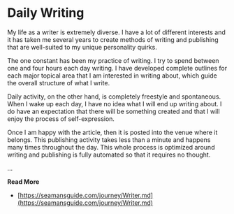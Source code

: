 # Daily Writing

My life as a writer is extremely diverse.  I have a lot of different interests and it has taken me
several years to create methods of writing and publishing that are well-suited to my unique
personality quirks.

The one constant has been my practice of writing.  I try to spend between one and four hours each day
writing.  I have developed complete outlines for each major topical area that I am interested in
writing about, which guide the overall structure of what I write.

Daily activity, on the other hand, is completely freestyle and spontaneous. When I wake up each
day, I have no idea what I will end up writing about.  I do have an expectation that there will be
something created and that I will enjoy the process of self-expression.

Once I am happy with the article, then it is posted into the venue where it belongs. This publishing
activity takes less than a minute and happens many times throughout the day.  This whole process is
optimized around writing and publishing is fully automated so that it requires no thought.


...

**Read More**

* [https://seamansguide.com/journey/Writer.md](https://seamansguide.com/journey/Writer.md)

